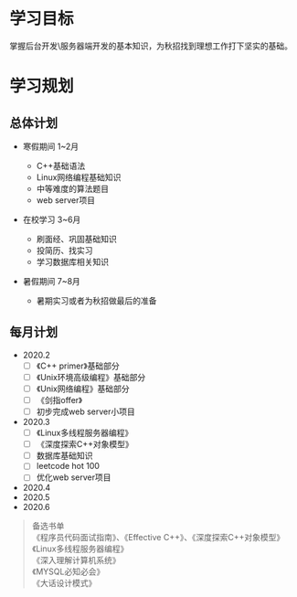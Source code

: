 # 学习目标

掌握后台开发\服务器端开发的基本知识，为秋招找到理想工作打下坚实的基础。  

# 学习规划

## 总体计划
* 寒假期间 1~2月
  * C++基础语法
  * Linux网络编程基础知识
  * 中等难度的算法题目
  * web server项目
  
* 在校学习 3~6月
  * 刷面经、巩固基础知识
  * 投简历、找实习
  * 学习数据库相关知识
  
* 暑假期间 7~8月
  * 暑期实习或者为秋招做最后的准备
  
## 每月计划
* 2020.2  
  * [ ] 《C++ primer》基础部分
  * [ ] 《Unix环境高级编程》基础部分
  * [ ] 《Unix网络编程》基础部分
  * [ ] 《剑指offer》
  * [ ] 初步完成web server小项目
  
* 2020.3
  * [ ] 《Linux多线程服务器编程》
  * [ ] 《深度探索C++对象模型》 
  * [ ] 数据库基础知识
  * [ ] leetcode hot 100
  * [ ] 优化web server项目
  
 * 2020.4
 * 2020.5
 * 2020.6

>备选书单  
《程序员代码面试指南》、《Effective C++》、《深度探索C++对象模型》  
《Linux多线程服务器编程》  
《深入理解计算机系统》  
《MYSQL必知必会》  
《大话设计模式》  
